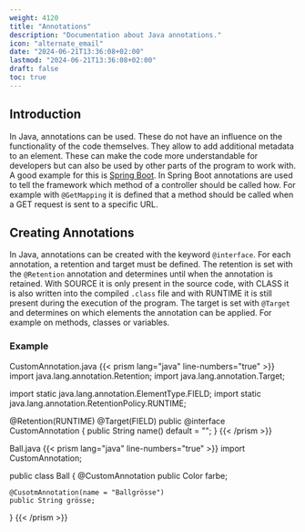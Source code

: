 ```yaml
---
weight: 4120
title: "Annotations"
description: "Documentation about Java annotations."
icon: "alternate_email"
date: "2024-06-21T13:36:08+02:00"
lastmod: "2024-06-21T13:36:08+02:00"
draft: false
toc: true
---
```


## Introduction


In Java, annotations can be used. These do not have an influence on the functionality of the code themselves. They allow to add additional metadata to an element.
These can make the code more understandable for developers but can also be used by other parts of the program to work with. A good example for this is [Spring Boot](https://spring.io/projects/spring-boot).
In Spring Boot annotations are used to tell the framework which method of a controller should be called how. For example with `@GetMapping` it is defined that a method should be called when a GET request is sent to a specific URL.

## Creating Annotations

In Java, annotations can be created with the keyword `@interface`. For each annotation, a retention and target must be defined. The retention is set with the `@Retention` annotation and determines until when the annotation is retained. With SOURCE it is only present in the source code, with CLASS it is also written into the compiled `.class` file and with RUNTIME it is still present during the execution of the program. The target is set with `@Target` and determines on which elements the annotation can be applied. For example on methods, classes or variables.

### Example

CustomAnnotation.java
{{< prism lang="java" line-numbers="true"  >}}
import java.lang.annotation.Retention;
import java.lang.annotation.Target;
 
import static java.lang.annotation.ElementType.FIELD;
import static java.lang.annotation.RetentionPolicy.RUNTIME;
 
@Retention(RUNTIME)
@Target(FIELD)
public @interface CustomAnnotation {
    public String name() default = "";
}
{{< /prism >}}

Ball.java
{{< prism lang="java" line-numbers="true" >}}
import CustomAnnotation;
 
public class Ball {
    @CustomAnnotation
    public Color farbe;
 
    @CusotmAnnotation(name = "Ballgrösse")
    public String grösse;
}
{{< /prism >}}

